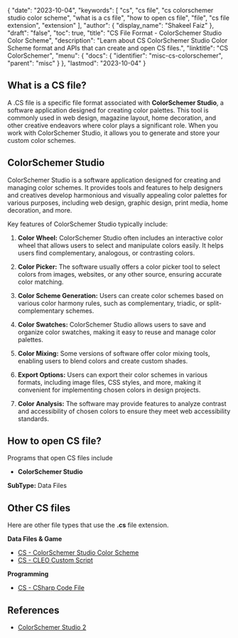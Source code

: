 {
  "date": "2023-10-04",
  "keywords": [
    "cs",
    "cs file",
    "cs colorschemer studio color scheme",
    "what is a cs file",
    "how to open cs file",
    "file",
    "cs file extension",
    "extension"
  ],
  "author": {
    "display_name": "Shakeel Faiz"
  },
  "draft": "false",
  "toc": true,
  "title": "CS File Format - ColorSchemer Studio Color Scheme",
  "description": "Learn about CS ColorSchemer Studio Color Scheme format and APIs that can create and open CS files.",
  "linktitle": "CS ColorSchemer",
  "menu": {
    "docs": {
      "identifier": "misc-cs-colorschemer",
      "parent": "misc"
    }
  },
  "lastmod": "2023-10-04"
}

## What is a CS file?

A .CS file is a specific file format associated with **ColorSchemer Studio**, a software application designed for creating color palettes. This tool is commonly used in web design, magazine layout, home decoration, and other creative endeavors where color plays a significant role. When you work with ColorSchemer Studio, it allows you to generate and store your custom color schemes.

## ColorSchemer Studio

ColorSchemer Studio is a software application designed for creating and managing color schemes. It provides tools and features to help designers and creatives develop harmonious and visually appealing color palettes for various purposes, including web design, graphic design, print media, home decoration, and more.

Key features of ColorSchemer Studio typically include:

1.  **Color Wheel:** ColorSchemer Studio often includes an interactive color wheel that allows users to select and manipulate colors easily. It helps users find complementary, analogous, or contrasting colors.
    
2.  **Color Picker:** The software usually offers a color picker tool to select colors from images, websites, or any other source, ensuring accurate color matching.
    
3.  **Color Scheme Generation:** Users can create color schemes based on various color harmony rules, such as complementary, triadic, or split-complementary schemes.
    
4.  **Color Swatches:** ColorSchemer Studio allows users to save and organize color swatches, making it easy to reuse and manage color palettes.
    
5.  **Color Mixing:** Some versions of software offer color mixing tools, enabling users to blend colors and create custom shades.
    
6.  **Export Options:** Users can export their color schemes in various formats, including image files, CSS styles, and more, making it convenient for implementing chosen colors in design projects.
    
7.  **Color Analysis:** The software may provide features to analyze contrast and accessibility of chosen colors to ensure they meet web accessibility standards.

## How to open CS file?

Programs that open CS files include

- **ColorSchemer Studio**

**SubType:** Data Files

## Other CS files

Here are other file types that use the **.cs** file extension.

**Data Files & Game**
- [CS - ColorSchemer Studio Color Scheme](/misc/cs-colorschemer/)
- [CS - CLEO Custom Script](/game/cs-cleo/)

**Programming**
- [CS - CSharp Code File](/programming/cs/)

## References
* [ColorSchemer Studio 2](https://www.colorschemer.com/)
